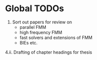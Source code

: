 # Global TODOs

1. Sort out papers for review on
    - parallel FMM
    - high frequency FMM
    - fast solvers and extensions of FMM
    - BIEs etc.

4.ii. Drafting of chapter headings for thesis
